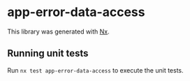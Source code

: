 # app-error-data-access

This library was generated with [Nx](https://nx.dev).

## Running unit tests

Run `nx test app-error-data-access` to execute the unit tests.
